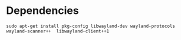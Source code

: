 # Dependencies

```shell
sudo apt-get install pkg-config libwayland-dev wayland-protocols  wayland-scanner++  libwayland-client++1 
```
